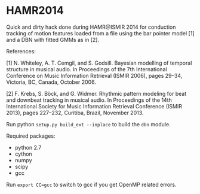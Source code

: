 HAMR2014
========

Quick and dirty hack done during HAMR@ISMIR 2014 for conduction tracking of
motion features loaded from a file using the bar pointer model [1] and a DBN
with fitted GMMs as in [2].

References:

[1] N. Whiteley, A. T. Cemgil, and S. Godsill.
    Bayesian modelling of temporal structure in musical audio.
    In Proceedings of the 7th International Conference on Music Information
    Retrieval (ISMIR 2006), pages 29–34, Victoria, BC, Canada, October 2006.

[2] F. Krebs, S. Böck, and G. Widmer.
    Rhythmic pattern modeling for beat and downbeat tracking in musical audio.
    In Proceedings of the 14th International Society for Music Information
    Retrieval Conference (ISMIR 2013), pages 227–232, Curitiba, Brazil,
    November 2013.

Run python `setup.py build_ext --inplace` to build the `dbn` module.

Required packages:
- python 2.7
- cython
- numpy
- scipy
- gcc

Run `export CC=gcc` to switch to gcc if you get OpenMP related errors.
